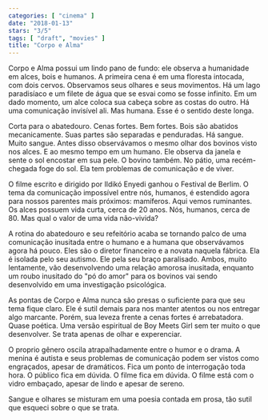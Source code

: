 ```yaml
---
categories: [ "cinema" ]
date: "2018-01-13"
stars: "3/5"
tags: [ "draft", "movies" ]
title: "Corpo e Alma"
---
```

Corpo e Alma possui um lindo pano de fundo: ele observa a humanidade
em alces, bois e humanos. A primeira cena é em uma floresta intocada,
com dois cervos. Observamos seus olhares e seus movimentos. Há um lago
paradisíaco e um filete de água que se esvai como se fosse infinito. Em
um dado momento, um alce coloca sua cabeça sobre as costas do outro. Há
uma comunicação invisível ali. Mas humana. Esse é o sentido deste
longa.

Corta para o abatedouro. Cenas fortes. Bem fortes. Bois são abatidos
mecanicamente. Suas partes são separadas e penduradas. Há sangue. Muito
sangue. Antes disso observávamos o mesmo olhar dos bovinos visto nos
alces. E ao mesmo tempo em um humano. Ele observa da janela e sente o
sol encostar em sua pele. O bovino também. No pátio, uma recém-chegada
foge do sol. Ela tem problemas de comunicação e de viver.

O filme escrito e dirigido por Ildikó Enyedi ganhou o Festival de
Berlim. O tema da comunicação impossível entre nós, humanos, é
estendido agora para nossos parentes mais próximos: mamíferos. Aqui
vemos ruminantes. Os alces possuem vida curta, cerca de 20 anos. Nós,
humanos, cerca de 80. Mas qual o valor de uma vida não-vivida?

A rotina do abatedouro e seu refeitório acaba se tornando palco de uma
comunicação inusitada entre o humano e a humana que observávamos agora
há pouco. Eles são o diretor financeiro e a novata naquela fábrica. Ela
é isolada pelo seu autismo. Ele pela seu braço paralisado. Ambos,
muito lentamente, vão desenvolvendo uma relação amorosa inusitada,
enquanto um roubo inusitado do "pó do amor" para os bovinos vai sendo
desenvolvido em uma investigação psicológica.

As pontas de Corpo e Alma nunca são presas o suficiente para que seu
tema fique claro. Ele é sutil demais para nos manter atentos ou nos
entregar algo marcante. Porém, sua leveza frente a cenas fortes é
arrebatadora. Quase poética. Uma versão espiritual de Boy Meets Girl
sem ter muito o que desenvolver. Se trata apenas de olhar e experenciar.

O proprio gênero oscila atrapalhadamente entre o humor e o drama. A
menina é autista e seus problemas de comunicação podem ser vistos
como engraçados, apesar de dramáticos. Fica um ponto de interrogação
toda hora. O público fica em dúvida. O filme fica em dúvida. O filme
está com o vidro embaçado, apesar de lindo e apesar de sereno.

Sangue e olhares se misturam em uma poesia contada em prosa, tão sutil
que esqueci sobre o que se trata.
